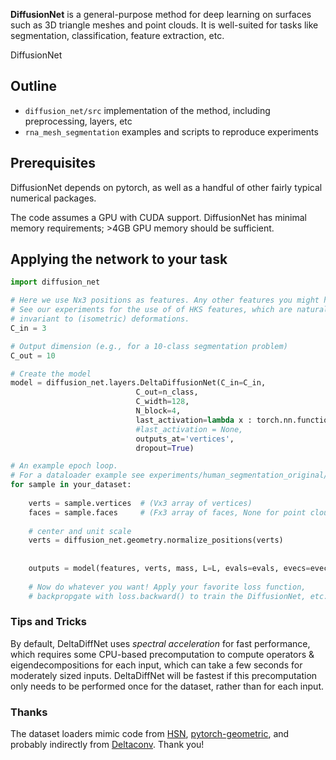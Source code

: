 **DiffusionNet** is a general-purpose method for deep learning on surfaces such as 3D triangle meshes and point clouds. It is well-suited for tasks like segmentation, classification, feature extraction, etc.

DiffusionNet 

## Outline

  - `diffusion_net/src` implementation of the method, including preprocessing, layers, etc
  - `rna_mesh_segmentation` examples and scripts to reproduce experiments 


## Prerequisites

DiffusionNet depends on pytorch, as well as a handful of other fairly typical numerical packages. 

The code assumes a GPU with CUDA support. DiffusionNet has minimal memory requirements; >4GB GPU memory should be sufficient. 

## Applying the network to your task

```python
import diffusion_net

# Here we use Nx3 positions as features. Any other features you might have will work!
# See our experiments for the use of of HKS features, which are naturally 
# invariant to (isometric) deformations.
C_in = 3

# Output dimension (e.g., for a 10-class segmentation problem)
C_out = 10 

# Create the model
model = diffusion_net.layers.DeltaDiffusionNet(C_in=C_in,
                            C_out=n_class,
                            C_width=128, 
                            N_block=4, 
                            last_activation=lambda x : torch.nn.functional.log_softmax(x,dim=-1),
                            #last_activation = None,
                            outputs_at='vertices', 
                            dropout=True)

# An example epoch loop.
# For a dataloader example see experiments/human_segmentation_original/human_segmentation_original_dataset.py
for sample in your_dataset:
    
    verts = sample.vertices  # (Vx3 array of vertices)
    faces = sample.faces     # (Fx3 array of faces, None for point cloud) 
    
    # center and unit scale
    verts = diffusion_net.geometry.normalize_positions(verts)
    
  
    outputs = model(features, verts, mass, L=L, evals=evals, evecs=evecs, gradX=gradX, gradY=gradY, faces=faces)
    
    # Now do whatever you want! Apply your favorite loss function, 
    # backpropgate with loss.backward() to train the DiffusionNet, etc. 
```

### Tips and Tricks

By default, DeltaDiffNet uses _spectral acceleration_ for fast performance, which requires some CPU-based precomputation to compute operators & eigendecompositions for each input, which can take a few seconds for moderately sized inputs. DeltaDiffNet will be fastest if this precomputation only needs to be performed once for the dataset, rather than for each input. 

### Thanks
The dataset loaders mimic code from [HSN](https://github.com/rubenwiersma/hsn), [pytorch-geometric](https://github.com/rusty1s/pytorch_geometric), and probably indirectly from [Deltaconv](https://github.com/rubenwiersma/deltaconv). Thank you!
